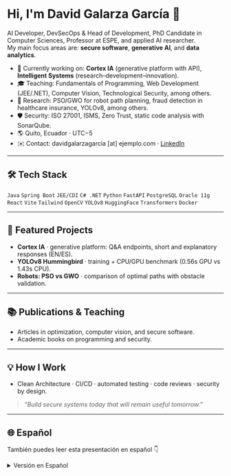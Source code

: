 # Hi, I'm David Galarza García 👋

AI Developer, DevSecOps & Head of Development, PhD Candidate in Computer Sciences, Professor at ESPE, and applied AI researcher.  
My main focus areas are: **secure software**, **generative AI**, and **data analytics**.

- 🔭 Currently working on: **Cortex IA** (generative platform with API), **Intelligent Systems** (research–development–innovation).
- 🎓 Teaching: Fundamentals of Programming, Web Development (JEE/.NET), Computer Vision, Technological Security, among others.
- 🧪 Research: PSO/GWO for robot path planning, fraud detection in healthcare insurance, YOLOv8, among others.
- 🛡️ Security: ISO 27001, ISMS, Zero Trust, static code analysis with SonarQube.
- 🌎 Quito, Ecuador · UTC−5  
- ✉️ Contact: davidgalarzagarcia [at] ejemplo.com · [LinkedIn](https://www.linkedin.com/)

---

## 🛠️ Tech Stack
`Java` `Spring Boot` `JEE/CDI` `C# .NET` `Python` `FastAPI` `PostgreSQL` `Oracle 11g`  
`React` `Vite` `Tailwind` `OpenCV` `YOLOv8` `HuggingFace` `Transformers` `Docker`

---

## 🚀 Featured Projects
- **Cortex IA** · generative platform: Q&A endpoints, short and explanatory responses (EN/ES).  
- **YOLOv8 Hummingbird** · training + CPU/GPU benchmark (0.56s GPU vs 1.43s CPU).  
- **Robots: PSO vs GWO** · comparison of optimal paths with obstacle validation.  

---

## 📚 Publications & Teaching
- Articles in optimization, computer vision, and secure software.  
- Academic books on programming and security.  

---

## 💡 How I Work
- Clean Architecture · CI/CD · automated testing · code reviews · security by design.  

> _“Build secure systems today that will remain useful tomorrow.”_

---

## 🌐 Español
También puedes leer esta presentación en español 👇

<details>
  <summary>Versión en Español</summary>

# Hola, soy David Galarza García 👋

Desarrollador en IA, DevSecOps y Jefe de Desarrollo, candidato a PhD en Ciencias Computacionales, profesor en ESPE e investigador en IA aplicada.  
Mis ejes principales son: **software seguro**, **IA generativa** y **analítica de datos**.

- 🔭 Actualmente: **Cortex IA** (plataforma generativa con API), **Sistemas Inteligentes** (investigación–desarrollo–innovación).
- 🎓 Docencia: Fund. de Programación, Desarrollo Web (JEE/.NET), Visión por Computador, Seguridad Tecnológica, entre otros.
- 🧪 Investigación: PSO/GWO para rutas de robots, detección de fraude en seguros, YOLOv8, entre otros.
- 🛡️ Seguridad: ISO 27001, SGSI, Zero Trust, revisión estática con SonarQube.
- 🌎 Quito, Ecuador · UTC−5  
- ✉️ Contacto: davidgalarzagarcia [at] ejemplo.com · [LinkedIn](https://www.linkedin.com/)

---
</details>

